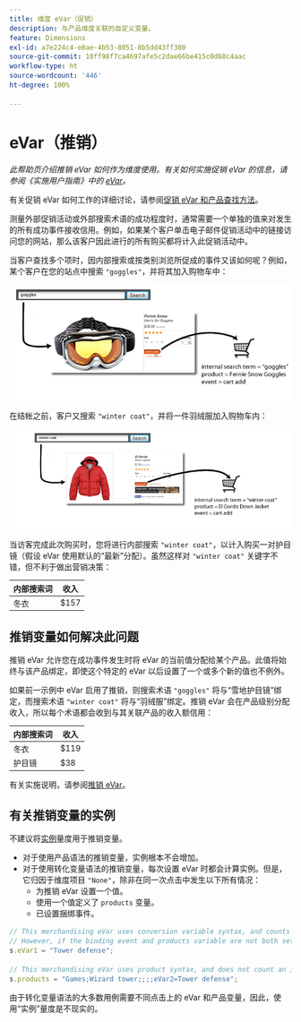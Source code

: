 ```yaml
---
title: 维度 eVar（促销）
description: 与产品维度关联的自定义变量。
feature: Dimensions
exl-id: a7e224c4-e8ae-4b53-8051-8b5dd43ff380
source-git-commit: 10ff98f7ca4697afe5c2dae66be415c0d68c4aac
workflow-type: ht
source-wordcount: '446'
ht-degree: 100%

---
```


# eVar（推销）

*此帮助页介绍推销 eVar 如何作为维度使用。有关如何实施促销 eVar 的信息，请参阅《实施用户指南》中的 [eVar](/help/implement/vars/page-vars/evar.md)。*

有关促销 eVar 如何工作的详细讨论，请参阅[促销 eVar 和产品查找方法](https://experienceleague.adobe.com/docs/analytics/admin/admin-tools/conversion-variables/merchandising-evars.html?lang=zh-Hans)。

测量外部促销活动或外部搜索术语的成功程度时，通常需要一个单独的值来对发生的所有成功事件接收信用。例如，如果某个客户单击电子邮件促销活动中的链接访问您的网站，那么该客户因此进行的所有购买都将计入此促销活动中。

当客户查找多个项时，因内部搜索或按类别浏览所促成的事件又该如何呢？例如，某个客户在您的站点中搜索 `"goggles"`，并将其加入购物车中：

![护目镜示例](assets/merch-example-goggles.png)

在结帐之前，客户又搜索 `"winter coat"`，并将一件羽绒服加入购物车内：

![外套示例](assets/merch-example-coat.png)

当访客完成此次购买时，您将进行内部搜索 `"winter coat"`，以计入购买一对护目镜（假设 eVar 使用默认的“最新”分配）。虽然这样对 `"winter coat"` 关键字不错，但不利于做出营销决策：

| 内部搜索词 | 收入 |
|---|---|
| 冬衣 | $157 |

## 推销变量如何解决此问题

推销 eVar 允许您在成功事件发生时将 eVar 的当前值分配给某个产品。此值将始终与该产品绑定，即使这个特定的 eVar 以后设置了一个或多个新的值也不例外。

如果前一示例中 eVar 启用了推销，则搜索术语 `"goggles"` 将与“雪地护目镜”绑定，而搜索术语 `"winter coat"` 将与“羽绒服”绑定。推销 eVar 会在产品级别分配收入，所以每个术语都会收到与其关联产品的收入额信用：

| 内部搜索词 | 收入 |
|---|---|
| 冬衣 | $119 |
| 护目镜 | $38 |

有关实施说明，请参阅[推销 eVar](/help/implement/vars/page-vars/evar-merchandising.md)。

## 有关推销变量的实例

不建议将[实例](../metrics/instances.md)量度用于推销变量。

* 对于使用产品语法的推销变量，实例根本不会增加。
* 对于使用转化变量语法的推销变量，每次设置 eVar 时都会计算实例。但是，它归因于维度项目 `"None"`，除非在同一次点击中发生以下所有情况：
   * 为推销 eVar 设置一个值。
   * 使用一个值定义了 `products` 变量。
   * 已设置捆绑事件。

```js
// This merchandising eVar uses conversion variable syntax, and counts an instance.
// However, if the binding event and products variable are not both set, the instance attributes to "None".
s.eVar1 = "Tower defense";

// This merchandising eVar uses product syntax, and does not count an instance.
s.products = "Games;Wizard tower;;;;eVar2=Tower defense";
```

由于转化变量语法的大多数用例需要不同点击上的 eVar 和产品变量，因此，使用“实例”量度是不现实的。
